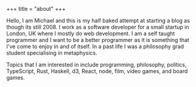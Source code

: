 +++
title = "about"
+++

Hello, I am Michael and this is my half baked attempt at starting a blog as
though its still 2008. I work as a software developer for a small startup in
London, UK where I mostly do web development. I am a self taught programmer and
I want to be a better programmer as it is something that I've come to enjoy in
and of itself. In a past life I was a philosophy grad student specialising in
metaphysics.

Topics that I am interested in include programming, philosophy, politics,
TypeScript, Rust, Haskell, d3, React, node, film, video games, and board games.

